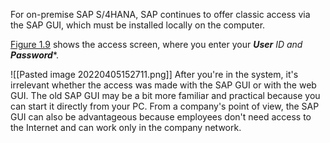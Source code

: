 For on-premise SAP S/4HANA, SAP continues to offer classic access via the SAP GUI, which must be installed locally on the computer.

[Figure 1.9](https://cdn2.percipio.com/1649222545.a641d196053a9d9ae0e1807d9549ca0805e6f477/eod/books/149888/OEBPS/section-14-11.xhtml#f1.9 "Figure 1.9: SAP GUI Login") shows the access screen, where you enter your ***User** ID and **Password****.

![[Pasted image 20220405152711.png]]
After you're in the system, it's irrelevant whether the access was made with the SAP GUI or with the web GUI. The old SAP GUI may be a bit more familiar and practical because you can start it directly from your PC. From a company's point of view, the SAP GUI can also be advantageous because employees don't need access to the Internet and can work only in the company network.